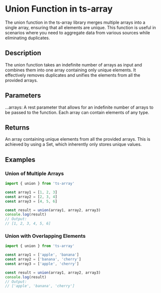 # Union Function in ts-array

The union function in the ts-array library merges multiple arrays into a single array, ensuring that all elements are unique. This function is useful in scenarios where you need to aggregate data from various sources while eliminating duplicates.

## Description

The union function takes an indefinite number of arrays as input and combines them into one array containing only unique elements. It effectively removes duplicates and unifies the elements from all the provided arrays.

## Parameters

...arrays: A rest parameter that allows for an indefinite number of arrays to be passed to the function. Each array can contain elements of any type.

## Returns

An array containing unique elements from all the provided arrays. This is achieved by using a Set, which inherently only stores unique values.

## Examples

### Union of Multiple Arrays

```typescript
import { union } from 'ts-array'

const array1 = [1, 2, 3]
const array2 = [2, 3, 4]
const array3 = [4, 5, 6]

const result = union(array1, array2, array3)
console.log(result)
// Output:
// [1, 2, 3, 4, 5, 6]
```

### Union with Overlapping Elements

```typescript
import { union } from 'ts-array'

const array1 = ['apple', 'banana']
const array2 = ['banana', 'cherry']
const array3 = ['apple', 'cherry']

const result = union(array1, array2, array3)
console.log(result)
// Output:
// ['apple', 'banana', 'cherry']
```
